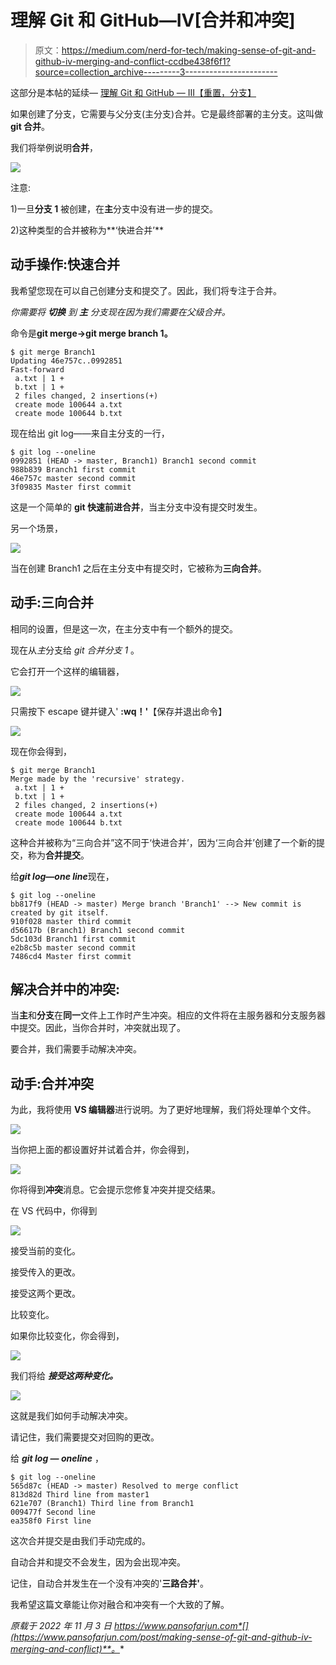 # 理解 Git 和 GitHub—IV[合并和冲突]

> 原文：<https://medium.com/nerd-for-tech/making-sense-of-git-and-github-iv-merging-and-conflict-ccdbe438f6f1?source=collection_archive---------3----------------------->

这部分是本帖的延续— [理解 Git 和 GitHub — III【重置，分支】](https://www.pansofarjun.com/post/making-sense-of-git-and-github-iii)

如果创建了分支，它需要与父分支(主分支)合并。它是最终部署的主分支。这叫做 **git 合并**。

我们将举例说明**合并**，

![](img/00870f907e78431baacec3c74318b09e.png)

注意:

1)一旦**分支 1** 被创建，在**主**分支中没有进一步的提交。

2)这种类型的合并被称为**‘快进合并’**

## 动手操作:快速合并

我希望您现在可以自己创建分支和提交了。因此，我们将专注于合并。

*你需要将* ***切换*** *到* ***主*** *分支现在因为我们需要在父级合并。*

命令是**git merge<branch _ name>→git merge branch 1。**

```
$ git merge Branch1
Updating 46e757c..0992851
Fast-forward
 a.txt | 1 +
 b.txt | 1 +
 2 files changed, 2 insertions(+)
 create mode 100644 a.txt
 create mode 100644 b.txt
```

现在给出 git log——来自主分支的一行，

```
$ git log --oneline
0992851 (HEAD -> master, Branch1) Branch1 second commit
988b839 Branch1 first commit
46e757c master second commit
3f09835 Master first commit
```

这是一个简单的 **git 快速前进合并**，当主分支中没有提交时发生。

另一个场景，

![](img/94f0ac154a0504ab833454ff8516c339.png)

当在创建 Branch1 之后在主分支中有提交时，它被称为**三向合并**。

## 动手:三向合并

相同的设置，但是这一次，在主分支中有一个额外的提交。

现在从*主*分支给 *git 合并分支 1* 。

它会打开一个这样的编辑器，

![](img/b3c9036404f4922973e1fc8bc50e4b59.png)

只需按下 escape 键并键入' **:wq！'**【保存并退出命令】

![](img/363716c6501f0f13c75dda24bde612d7.png)

现在你会得到，

```
$ git merge Branch1
Merge made by the 'recursive' strategy.
 a.txt | 1 +
 b.txt | 1 +
 2 files changed, 2 insertions(+)
 create mode 100644 a.txt
 create mode 100644 b.txt
```

这种合并被称为“三向合并”这不同于‘快进合并’，因为‘三向合并’创建了一个新的提交，称为**合并提交**。

给***git log—one line***现在，

```
$ git log --oneline
bb817f9 (HEAD -> master) Merge branch 'Branch1' --> New commit is created by git itself.
910f028 master third commit
d56617b (Branch1) Branch1 second commit
5dc103d Branch1 first commit
e2b8c5b master second commit
7486cd4 Master first commit
```

## 解决合并中的冲突:

当**主**和**分支**在**同一**文件上工作时产生冲突。相应的文件将在主服务器和分支服务器中提交。因此，当你合并时，冲突就出现了。

要合并，我们需要手动解决冲突。

## 动手:合并冲突

为此，我将使用 **VS 编辑器**进行说明。为了更好地理解，我们将处理单个文件。

![](img/af0088eb08efc89dc7bf31d803fb4356.png)

当你把上面的都设置好并试着合并，你会得到，

![](img/d2205fd8bfaa34b4b21369fcb9625aa6.png)

你将得到**冲突**消息。它会提示您修复冲突并提交结果。

在 VS 代码中，你得到

![](img/bf6688675a28f68aae32269672b87920.png)

接受当前的变化。

接受传入的更改。

接受这两个更改。

比较变化。

如果你比较变化，你会得到，

![](img/aa64e9d2ec58d15dd5ad98db6fdc0846.png)

我们将给 ***接受这两种变化。***

![](img/dcbef4c6d93cfb5a03c32e8ed859d072.png)

这就是我们如何手动解决冲突。

请记住，我们需要提交对回购的更改。

给 ***git log — oneline*** ，

```
$ git log --oneline
565d87c (HEAD -> master) Resolved to merge conflict
813d82d Third line from master1
621e707 (Branch1) Third line from Branch1
009477f Second line
ea358f0 First line
```

这次合并提交是由我们手动完成的。

自动合并和提交不会发生，因为会出现冲突。

记住，自动合并发生在一个没有冲突的'**三路合并'**。

我希望这篇文章能让你对融合和冲突有一个大致的了解。

*原载于 2022 年 11 月 3 日 https://www.pansofarjun.com*[](https://www.pansofarjun.com/post/making-sense-of-git-and-github-iv-merging-and-conflict)**。**
